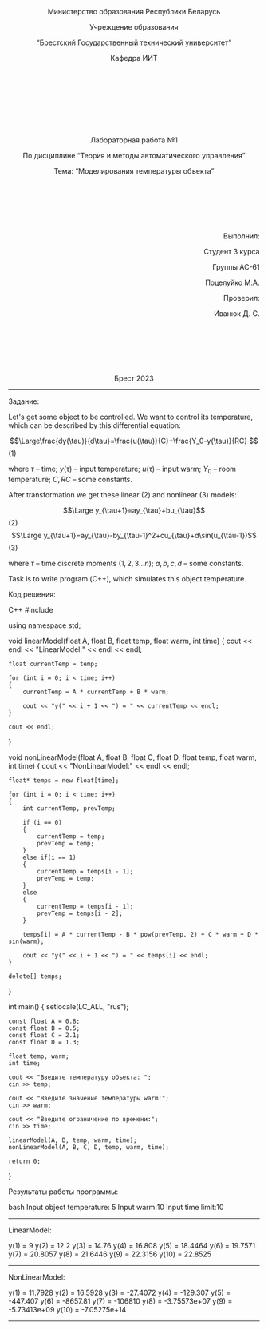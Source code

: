 <p align="center"> Министерство образования Республики Беларусь</p>
<p align="center">Учреждение образования</p>
<p align="center">“Брестский Государственный технический университет”</p>
<p align="center">Кафедра ИИТ</p>
<br><br><br><br><br><br><br>
<p align="center">Лабораторная работа №1</p>
<p align="center">По дисциплине “Теория и методы автоматического управления”</p>
<p align="center">Тема: “Моделирования температуры объекта”</p>
<br><br><br><br><br>
<p align="right">Выполнил:</p>
<p align="right">Студент 3 курса</p>
<p align="right">Группы АС-61</p>
<p align="right">Поцелуйко М.А.</p>
<p align="right">Проверил:</p>
<p align="right">Иванюк Д. С.</p>
<br><br><br><br><br>
<p align="center">Брест 2023</p>

---

Задание:

Let's get some object to be controlled. We want to control its temperature, which can be described by this differential equation:

$$\Large\frac{dy(\tau)}{d\tau}=\frac{u(\tau)}{C}+\frac{Y_0-y(\tau)}{RC} $$ (1)

where $\tau$ – time; $y(\tau)$ – input temperature; $u(\tau)$ – input warm; $Y_0$ – room temperature; $C,RC$ – some constants.

After transformation we get these linear (2) and nonlinear (3) models:

$$\Large y_{\tau+1}=ay_{\tau}+bu_{\tau}$$ (2)
$$\Large y_{\tau+1}=ay_{\tau}-by_{\tau-1}^2+cu_{\tau}+d\sin(u_{\tau-1})$$ (3)

where $\tau$ – time discrete moments ($1,2,3{\dots}n$); $a,b,c,d$ – some constants.

Task is to write program (С++), which simulates this object temperature.

Код решения:

 C++
#include <iostream>

using namespace std;

void linearModel(float A, float B, float temp, float warm, int time)
{
    cout << endl << "LinearModel:" << endl << endl;

    float currentTemp = temp;

    for (int i = 0; i < time; i++)
    {
        currentTemp = A * currentTemp + B * warm;

        cout << "y(" << i + 1 << ") = " << currentTemp << endl;
    }

    cout << endl;
}

void nonLinearModel(float A, float B, float C, float D, float temp, float warm, int time)
{
    cout << "NonLinearModel:" << endl << endl;

    float* temps = new float[time];

    for (int i = 0; i < time; i++)
    {
        int currentTemp, prevTemp;

        if (i == 0)
        {
            currentTemp = temp;
            prevTemp = temp;
        }
        else if(i == 1)
        {
            currentTemp = temps[i - 1];
            prevTemp = temp;
        }
        else
        {
            currentTemp = temps[i - 1];
            prevTemp = temps[i - 2];
        }

        temps[i] = A * currentTemp - B * pow(prevTemp, 2) + C * warm + D * sin(warm);

        cout << "y(" << i + 1 << ") = " << temps[i] << endl;
    }

    delete[] temps;
}

int main()
{
    setlocale(LC_ALL, "rus");

    const float A = 0.8;
    const float B = 0.5;
    const float C = 2.1;
    const float D = 1.3;
    
    float temp, warm;
    int time;

    cout << "Введите температуру объекта: ";
    cin >> temp;
    
    cout << "Введите значение температуры warm:";
    cin >> warm;

    cout << "Введите ограничение по времени:";
    cin >> time;

    linearModel(A, B, temp, warm, time);
    nonLinearModel(A, B, C, D, temp, warm, time);

    return 0;
}

Результаты работы программы:

 bash
Input object temperature: 5
Input warm:10
Input time limit:10

------------------------
LinearModel:

y(1) = 9
y(2) = 12.2
y(3) = 14.76
y(4) = 16.808
y(5) = 18.4464
y(6) = 19.7571
y(7) = 20.8057
y(8) = 21.6446
y(9) = 22.3156
y(10) = 22.8525

------------------------
NonLinearModel:

y(1) = 11.7928
y(2) = 16.5928
y(3) = -27.4072
y(4) = -129.307
y(5) = -447.407
y(6) = -8657.81
y(7) = -106810
y(8) = -3.75573e+07
y(9) = -5.73413e+09
y(10) = -7.05275e+14

------------------------
```

